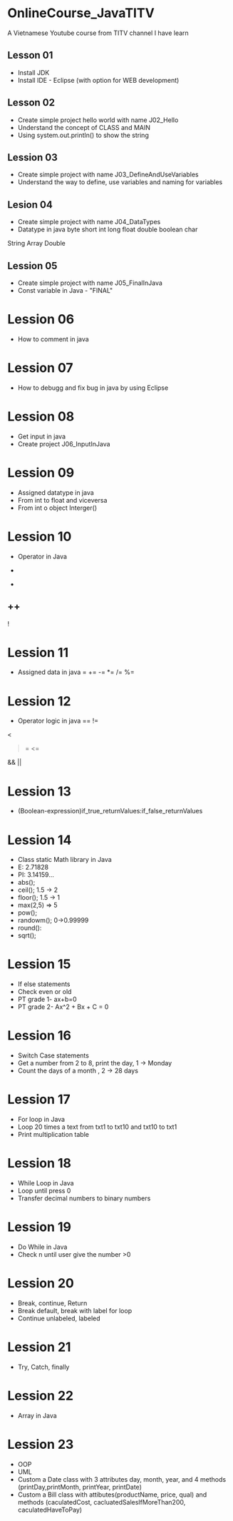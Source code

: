 # OnlineCourse_JavaTITV
A Vietnamese Youtube course from TITV channel I have learn


## Lesson 01
- Install JDK
- Install IDE - Eclipse (with option for WEB development)

## Lesson 02
- Create simple project hello world with name J02_Hello
- Understand the concept of CLASS and MAIN
- Using system.out.println() to show the string

## Lession 03
- Create simple project with name J03_DefineAndUseVariables
- Understand the way to define, use variables and naming for variables

## Lesion 04
- Create simple project with name J04_DataTypes
- Datatype in java
byte
short
int
long
float
double
boolean
char

String
Array
Double

## Lession 05
- Create simple project with name J05_FinalInJava
- Const variable in Java - "FINAL"

# Lession 06
- How to comment in java

# Lession 07
- How to debugg and fix bug in java by using Eclipse

# Lession 08
- Get input in java
- Create project J06_InputInJava

# Lession 09
- Assigned datatype in java
- From int to float and viceversa
- From int o object Interger()

# Lession 10
- Operator in Java
+
-
++
--
!

# Lession 11
- Assigned data in java
=
+=
-=
*=
/=
%=

# Lession 12
- Operator logic in java
==
!=
>
<
>=
<=

&&
||


# Lession 13
- (Boolean-expression)if_true_returnValues:if_false_returnValues

# Lession 14
- Class static Math library in Java
- E: 2.71828
- PI: 3.14159...
- abs();
- ceil(); 1.5 -> 2
- floor(); 1.5 -> 1
- max(2,5) => 5
- pow();
- randowm(); 0->0.99999
- round():
- sqrt();

# Lession 15
- If else statements
- Check even or old
- PT grade 1- ax+b=0
- PT grade 2- Ax^2 + Bx + C = 0

# Lession 16
- Switch Case statements
- Get a number from 2 to 8, print the day, 1 -> Monday
- Count the days of a month , 2 -> 28 days


# Lession 17
- For loop in Java
- Loop 20 times a text from txt1 to txt10 and txt10 to txt1
- Print multiplication table

# Lession 18
- While Loop in Java
- Loop until press 0
- Transfer decimal numbers to binary numbers

# Lession 19
- Do While in Java
- Check n until user give the number >0

# Lession 20
- Break, continue, Return
- Break default, break with label for loop
- Continue unlabeled, labeled 

# Lession 21
- Try, Catch, finally

# Lession 22
- Array in Java

# Lession 23
- OOP
- UML 
- Custom a Date class with 3 attributes day, month, year, and 4 methods (printDay,printMonth, printYear, printDate)
- Custom a Bill class with attibutes(productName, price, qual) and methods (caculatedCost, cacluatedSalesIfMoreThan200, caculatedHaveToPay)

